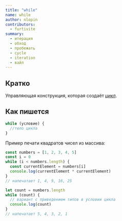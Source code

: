 ```yaml
---
title: "while"
name: while
author: nlopin
contributors:
  - furtivite
summary:
  - итерация
  - обход
  - пробежать
  - cycle
  - iteration
  - вайл
---
```


## Кратко

Управляющая конструкция, которая создаёт _[цикл](/js/doka/loop)_.

## Как пишется

```js
while (условие) {
  //тело цикла
}
```

Пример печати квадратов чисел из массива:

```js
const numbers = [1, 2, 3, 4, 5]
const i = 0
while (i < numbers.length) {
  const currentElement = numbers[i]
  console.log(currentElement * currentElement)
}
// напечатает 1, 4, 9, 16, 25

let count = numbers.length
while (count) {
  // вариант с приведением типов в условии цикла
  console.log(count)
}
// напечатает 5, 4, 3, 2, 1
```
